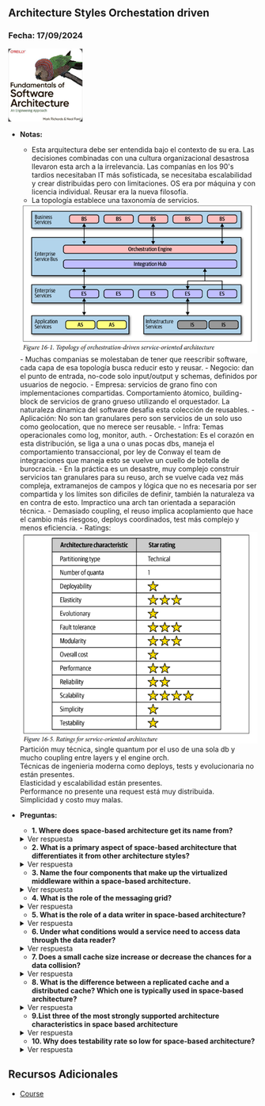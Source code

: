 ## Architecture Styles Orchestation driven 

### Fecha: 17/09/2024

<img src="images/sa.jpg" alt="Gráfico de Introducción" width="150">

- **Notas:**
  - Esta arquitectura debe ser entendida bajo el contexto de su era. Las decisiones combinadas con una cultura organizacional desastrosa llevaron esta arch a la irrelevancia. Las companías en los 90's tardios necesitaban IT más sofisticada, se necesitaba escalabilidad y crear distribuidas pero con limitaciones. OS era por máquina y con licencia individual. Reusar era la nueva filosofía. 
  - La topología establece una taxonomía de servicios.
  <img src="images/63.png" width="1050">
  - Muchas companias se molestaban de tener que reescribir software, cada capa de esa topología busca reducir esto y reusar. 
    - Negocio: dan el punto de entrada, no-code solo input/output y schemas, definidos por usuarios de negocio. 
    - Empresa: servicios de grano fino con implementaciones compartidas. Comportamiento átomico, building-block de servicios de grano grueso utilizando el orquestador. La naturaleza dinamica del software desafia esta colección de reusables.
    - Aplicación: No son tan granulares pero son servicios de un solo uso como geolocation, que no merece ser reusable.
    - Infra: Temas operacionales como log, monitor, auth.
    - Orchestation: Es el corazón en esta distribución, se liga a una o unas pocas dbs, maneja el comportamiento transaccional, por ley de Conway el team de integraciones que maneja esto se vuelve un cuello de botella de burocracia. 
  - En la práctica es un desastre, muy complejo construir servicios tan granulares para su reuso, arch se vuelve cada vez más compleja, extramanejos de campos y lógica que no es necesaria por ser compartida y los límites son dificiles de definir, también la naturaleza va en contra de esto. Impractico una arch tan orientada a separación técnica.
  - Demasiado coupling, el reuso implica acoplamiento que hace el cambio más riesgoso, deploys coordinados, test más complejo y menos eficiencia. 
  - Ratings: 
  <img src="images/64.png" width="1050">
  Partición muy técnica, single quantum por el uso de una sola db y mucho coupling entre layers y el engine orch. <br>
  Técnicas de ingenieria moderna como deploys, tests y evolucionaria no están presentes. <br>
  Elasticidad y escalabilidad están presentes. <br>
  Performance no presente una request está muy distribuida. <br>
  Simplicidad y costo muy malas. <br>
- **Preguntas:**
  - **1. Where does space-based architecture get its name from?**  
  <details>
    <summary>Ver respuesta</summary>
   De tuple space, técnica para comunicar procesos en paralelo usando la memoria compartida.
  </details>

  - **2. What is a primary aspect of space-based architecture that differentiates it from other architecture styles?**  
  <details>
    <summary>Ver respuesta</summary>
    Desaparace la base de datos centralizada y las consultas sync a esta. 
  </details>

  - **3. Name the four components that make up the virtualized middleware within a space-based architecture.**  
  <details>
    <summary>Ver respuesta</summary>
    Messaging grid, data grid, processing grid, deployment manager.
  </details>

  - **4. What is the role of the messaging grid?**  
  <details>
    <summary>Ver respuesta</summary>
    Maneja las inputs y las distribuye a las unidades disponibles, puede ser más complejo y conocer el estado de request/unidad.
  </details>

  - **5. What is the role of a data writer in space-based architecture?**  
  <details>
    <summary>Ver respuesta</summary>
    Escucha del data pump las actualizaciones de data que deben realizarse mediante un contrato de acción definida y realiza estos cambios de manera async.
  </details>

  - **6. Under what conditions would a service need to access data through the data reader?**  
  <details>
    <summary>Ver respuesta</summary>
    Caida de todas las unidades asociadas a una cache, redeploy y data archivada que no está en cache.
  </details>

  - **7. Does a small cache size increase or decrease the chances for a data collision?**  
  <details>
    <summary>Ver respuesta</summary>
    Incrementa, entre más pequeña más probable.
  </details>

  - **8. What is the difference between a replicated cache and a distributed cache? Which one is typically used in space-based architecture?**  
  <details>
    <summary>Ver respuesta</summary>
    tipicamente replicada, in-memory grids en cada unidad replicadas por el data grid, en distributed un server central accedido por las unidades, la decisión se toma según el tamaño y update rate, es performance y tolerancia vs consistencia.
  </details>

  - **9.List three of the most strongly supported architecture characteristics in space based architecture**  
  <details>
    <summary>Ver respuesta</summary>
    Escalabilidad, elasticidad y performance.
  </details>

  - **10. Why does testability rate so low for space-based architecture?**  
  <details>
    <summary>Ver respuesta</summary>
    Es dificil testear los niveles de concurrencia tan extremos, pruebas en caliente en prod. 
  </details>

## Recursos Adicionales
- [Course](https://fundamentalsofsoftwarearchitecture.com/)